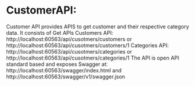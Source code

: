 # CustomerAPI:
Customer API provides APIS to get customer and their respective category data.
It consists of Get APIs
Customers API: http://localhost:60563/api/cusotmers/customers or http://localhost:60563/api/cusotmers/customers/1
Categories API: http://localhost:60563/api/cusotmers/categories or http://localhost:60563/api/cusotmers/categories/1
The API is open API standard based and exposes Swagger at: 
http://localhost:60563/swagger/index.html and http://localhost:60563/swagger/v1/swagger.json

